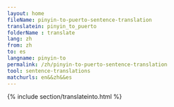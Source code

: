 ```yaml
---
layout: home
fileName: pinyin-to-puerto-sentence-translation
translatein: pinyin_to_puerto
folderName : translate
lang: zh
from: zh
to: es
langname: pinyin-to
permalink: /zh/pinyin-to-puerto-sentence-translation
tool: sentence-translations
matchurls: en&&zh&&es
---
```

{% include section/translateinto.html %}
